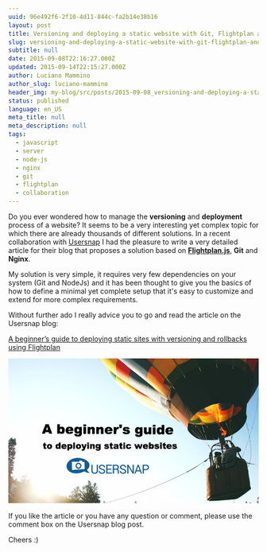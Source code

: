 ```yaml
---
uuid: 96e492f6-2f10-4d11-844c-fa2b14e38b16
layout: post
title: Versioning and deploying a static website with Git, Flightplan and Nginx
slug: versioning-and-deploying-a-static-website-with-git-flightplan-and-nginx
subtitle: null
date: 2015-09-08T22:16:27.000Z
updated: 2015-09-14T22:15:27.000Z
author: Luciano Mammino
author_slug: luciano-mammino
header_img: my-blog/src/posts/2015-09-08_versioning-and-deploying-a-static-website-with-git-flightplan-and-nginx/Versioning-and-deploying-a-static-website-with-git-flightplan-and-nginx.jpg
status: published
language: en_US
meta_title: null
meta_description: null
tags:
  - javascript
  - server
  - node-js
  - nginx
  - git
  - flightplan
  - collaboration
---
```


Do you ever wondered how to manage the **versioning** and **deployment** process of a website? It seems to be a very interesting yet complex topic for which there are already thousands of different solutions.
In a recent collaboration with [Usersnap](http://usersnap.com/) I had the pleasure to write a very detailed article for their blog that proposes a solution based on **[Flightplan.js](https://github.com/pstadler/flightplan)**, **Git** and **Nginx**.

My solution is very simple, it requires very few dependencies on your system (Git and NodeJs) and it has been thought to give you the basics of how to define a minimal yet complete setup that it's easy to customize and extend for more complex requirements.

Without further ado I really advice you to go and read the article on the Usersnap blog: 

[A beginner’s guide to deploying static sites with versioning and rollbacks using Flightplan](http://usersnap.com/blog/deploying-static-websites-flightplan/)

[![A beginner's guide to deploying static websites](./a-beginner-s-guide-to-deploying-static-websites-1.jpg)](http://usersnap.com/blog/deploying-static-websites-flightplan/)

If you like the article or you have any question or comment, please use the comment box on the Usersnap blog post.

Cheers :)
